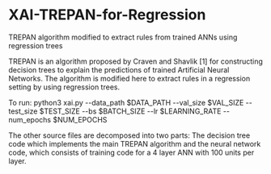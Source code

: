 # XAI-TREPAN-for-Regression
TREPAN algorithm modified to extract rules from trained ANNs using regression trees

TREPAN is an algorithm proposed by Craven and Shavlik [1] for constructing decision trees to explain the predictions of trained Artificial Neural Networks. The algorithm is modified here to extract rules in a regression setting by using regression trees.

To run:
python3 xai.py --data_path $DATA_PATH --val_size $VAL_SIZE --test_size $TEST_SIZE --bs $BATCH_SIZE --lr $LEARNING_RATE --num_epochs $NUM_EPOCHS

The other source files are decomposed into two parts: The decision tree code which implements the main TREPAN algorithm and the neural network code, which consists of training code for a 4 layer ANN with 100 units per layer.
